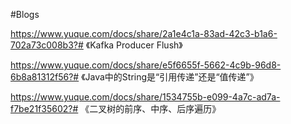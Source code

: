 #Blogs

https://www.yuque.com/docs/share/2a1e4c1a-83ad-42c3-b1a6-702a73c008b3?# 《Kafka Producer Flush》

https://www.yuque.com/docs/share/e5f6655f-5662-4c9b-96d8-6b8a81312f56?# 《Java中的String是“引用传递”还是“值传递”》

https://www.yuque.com/docs/share/1534755b-e099-4a7c-ad7a-f7be21f35602?# 《二叉树的前序、中序、后序遍历》
